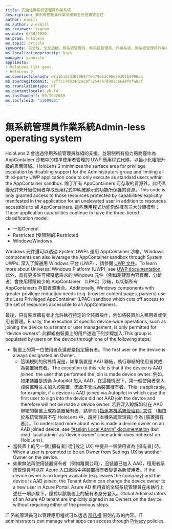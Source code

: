 ```yaml
---
title: 安全性無系統管理員作業系統
description: 無系統管理員作業系統和全息透鏡安全性
author: evmill
ms.author: v-evmill
ms.reviewer: tagran
ms.date: 6/30/2020
ms.prod: hololens
ms.topic: article
keywords: 安全性、全息透鏡、無系統管理員、無系統管理員、作業系統、無系統管理員作業系統、無系統管理員作業系統、無系統管理員作業系統、全息透鏡2、全息透鏡2 安全性，
ms.localizationpriority: high
manager: yannisle
appliesto:
- HoloLens (1st gen)
- HoloLens 2
ms.openlocfilehash: e8a10a32d30206877eb79d53c90e59307b3990ab
ms.sourcegitcommit: 72ff3174b34d2acaf72547b7d981c66aef8fa82f
ms.translationtype: HT
ms.contentlocale: zh-TW
ms.lasthandoff: 09/10/2020
ms.locfileid: "11009561"
---
```

# <span data-ttu-id="90fe9-104">無系統管理員作業系統</span><span class="sxs-lookup"><span data-stu-id="90fe9-104">Admin-less operating system</span></span>

<span data-ttu-id="90fe9-105">HoloLens 2 會透過停用系統管理員群組的支援，並限制所有協力廠商僅作為 AppContainer 沙箱中的標準使用者管理的 UWP 應用程式代碼，以最小化權限升級的表面區域。</span><span class="sxs-lookup"><span data-stu-id="90fe9-105">HoloLens 2 minimizes the surface area for privilege escalation by disabling support for the Administrators group and limiting all third-party UWP application code to only execute as standard users within the AppContainer sandbox.</span></span> <span data-ttu-id="90fe9-106">除了所有 AppContainers 可存取的資源外，此代碼僅允許未升級使用者存取應用程式中明確顯示的功能所保護的資源。</span><span class="sxs-lookup"><span data-stu-id="90fe9-106">This code is only granted access to those resources protected by capabilities explicitly manifested in the application for an unelevated user in addition to resources accessible to all AppContainers.</span></span>
<span data-ttu-id="90fe9-107">這些應用程式功能仍然擁有三大分類模型：</span><span class="sxs-lookup"><span data-stu-id="90fe9-107">These application capabilities continue to have the three-tiered classification model:</span></span>
  * <span data-ttu-id="90fe9-108">一般</span><span class="sxs-lookup"><span data-stu-id="90fe9-108">General</span></span>
  * <span data-ttu-id="90fe9-109">Restricted (受限制的)</span><span class="sxs-lookup"><span data-stu-id="90fe9-109">Restricted</span></span>
  * <span data-ttu-id="90fe9-110">Windows</span><span class="sxs-lookup"><span data-stu-id="90fe9-110">Windows</span></span>

<span data-ttu-id="90fe9-111">Windows 元件還可以透過 System UWPs 運用 AppContainer 沙箱。</span><span class="sxs-lookup"><span data-stu-id="90fe9-111">Windows components can also leverage the AppContainer sandbox through System UWPs.</span></span> <span data-ttu-id="90fe9-112">深入了解通用 Windows 平台 (UWP) ，請參閱 [UWP 文件](https://docs.microsoft.com/windows/uwp/)。</span><span class="sxs-lookup"><span data-stu-id="90fe9-112">To learn more about Universal Windows Platform (UWP), see [UWP documentation](https://docs.microsoft.com/windows/uwp/).</span></span> <span data-ttu-id="90fe9-113">此外，具有更多許可權降低需求的 Windows 元件（例如瀏覽器內容頁面、分析者）會使用權限較少的 AppContainer （LPAC）沙箱，以切斷所有 AppContainers 存取資源集合。</span><span class="sxs-lookup"><span data-stu-id="90fe9-113">Additionally, Windows components with greater privilege reduction needs (e.g. browser content pages, parsers) use the Less Privileged AppContainer (LPAC) sandbox which cuts off access to the set of resources accessible to all AppContainers.</span></span>

<span data-ttu-id="90fe9-114">最後，只有裝置擁有者才允許執行特定的全裝置操作，例如將裝置加入租用者或使用者管理。</span><span class="sxs-lookup"><span data-stu-id="90fe9-114">Finally, the execution of specific device-wide operations, such as joining the device to a tenant or user management, is only permitted for “device owners”.</span></span> <span data-ttu-id="90fe9-115">此群組由裝置上的用戶透過下列步驟加入:</span><span class="sxs-lookup"><span data-stu-id="90fe9-115">This group is populated by users on the device through one of the following steps:</span></span>
  * <span data-ttu-id="90fe9-116">裝置上的第一位使用者永遠都是指定擁有者。</span><span class="sxs-lookup"><span data-stu-id="90fe9-116">The first user on the device is always designated an Owner.</span></span> 
    * <span data-ttu-id="90fe9-117">這項規則的例外情況是，如果裝置是 AAD 聯結，執行聯結的使用者就成為裝置擁有者。</span><span class="sxs-lookup"><span data-stu-id="90fe9-117">The exception to this rule is that if the device is AAD joined, the user that performed the join is made device owner.</span></span> <span data-ttu-id="90fe9-118">例如，如果裝置是透過 Autopilot 加入 AAD，在這種情況下，第一個使用者登入該裝置時並未加入該裝置，因此不會成為裝置擁有者。</span><span class="sxs-lookup"><span data-stu-id="90fe9-118">This is applicable, for example, if a device is AAD joined via Autopilot in which case the first user to sign into the device did not AAD join the device and therefore will not be made a device owner.</span></span> <span data-ttu-id="90fe9-119">若要深入瞭解如何在 AAD 聯結的裝置上成為裝置擁有者，請參閱 [[指派本機系統管理員] 文件](https://docs.microsoft.com/azure/active-directory/devices/assign-local-admin) （但由於系統管理員不在 HoloLens 中，請將 [本機系統管理員] 作為 [裝置擁有者]）。</span><span class="sxs-lookup"><span data-stu-id="90fe9-119">To understand more about who is made a device owner on an AAD joined device, see [“Assign Local Admin” documentation](https://docs.microsoft.com/azure/active-directory/devices/assign-local-admin) (but read ‘local admin’ as ‘device owner’ since admin does not exist on HoloLens).</span></span>
  * <span data-ttu-id="90fe9-120">當裝置上的另一個 [擁有者] 從 [設定 UX] 中提升一個使用者為 [擁有者] 時。</span><span class="sxs-lookup"><span data-stu-id="90fe9-120">When a user is promoted to be an Owner from Settings UX by another Owner on the device.</span></span>
  * <span data-ttu-id="90fe9-121">如果無法再使用裝置擁有者（例如離開公司），且裝置已加入 AAD，租用者系統管理員可以在 Azure 入口網站中將裝置擁有者變更為新使用者。</span><span class="sxs-lookup"><span data-stu-id="90fe9-121">If the device owner is no longer available (e.g. leaves the company) and the device is AAD joined, the Tenant Admin can change the device owner to a new user in Azure Portal.</span></span>
<span data-ttu-id="90fe9-122">Azure AD 租用者的全域系統管理員在未執行上述任一項步驟下，隱式以該裝置上的擁有者身分登入。</span><span class="sxs-lookup"><span data-stu-id="90fe9-122">Global Administrators of an Azure AD tenant are implicitly signed in as Owners on the device without requiring either of the previous steps.</span></span> 

<span data-ttu-id="90fe9-123">IT 系統管理員可以管理應用程式可以透過 [隱私權](https://docs.microsoft.com/windows/client-management/mdm/policy-csp-privacy) 原則存取的內容。</span><span class="sxs-lookup"><span data-stu-id="90fe9-123">IT administrators can manage what apps can access through [Privacy](https://docs.microsoft.com/windows/client-management/mdm/policy-csp-privacy) policies.</span></span> 
